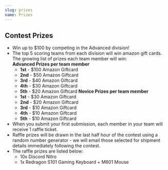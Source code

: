 ```yaml
---
slug: prizes
name: Prizes
---
```


## Contest Prizes

* Win up to $100 by competing in the Advanced division!
* The top 5 scoring teams from each division will win amazon gift cards. The growing list of prizes each team member will win:
  <br>**Advanced Prizes per team member**
  * **1st** - $100 Amazon Giftcard
  * **2nd** - $50 Amazon Giftcard
  * **3rd** - $40 Amazon Giftcard
  * **4th** - $30 Amazon Giftcard
  * **5th** - $20 Amazon Giftcard
  **Novice Prizes per team member**
  * **1st** - $30 Amazon Giftcard
  * **2nd** - $20 Amazon Giftcard
  * **3rd** - $10 Amazon Giftcard
  * **4th** - $10 Amazon Giftcard
  * **5th** - $10 Amazon Giftcard
* When you submit your first submission, each member in your team will receive 1 raffle ticket.
* Raffle prizes will be drawn in the last half hour of the contest using a random number generator - we will email those selected for shipment details immediately following the contest.
* The raffle prizes are listed below:
  * 10x Discord Nitro
  * 1x Redragon S101 Gaming Keyboard + M601 Mouse

